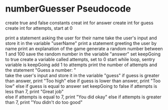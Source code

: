 # numberGuesser Pseudocode
create true and false constants
creat int for answer
create int for guess
create int for attempts, start at 0


print a statement asking the user for their name
take the user's input and store it in the variable "userName"
print a statement greeting the user by name
print an explanation of the game
generate a random number between 1 and 100 
save the random number in the variable "answer"
set keepGoing to true
create a variable called attempts, set to 0
start while loop, sentry variable is keepGoing
  add 1 to attempts
  print the number of attempts and the statement "Guess a number: "  
  take the user's input and store it in the variable "guess"
  if guess is greater than answer, print "Too high"
  else if guess is lower than answer, print "Too low"
  else if guess is equal to answer
    set keepGoing to false
    if attempts is less than 7, print "Great job"    
    else if attempts is equal to 7, print "You did okay"
    else if attempts is greater than 7, print "You didn't do too good"



